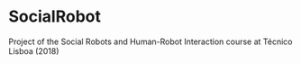 # SocialRobot
Project of the Social Robots and Human-Robot Interaction course at Técnico Lisboa (2018)
